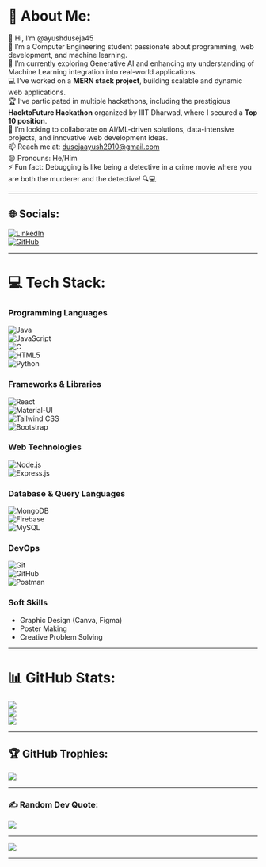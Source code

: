 # 💫 About Me:
👋 Hi, I’m @ayushduseja45  
👀 I’m a Computer Engineering student passionate about programming, web development, and machine learning.  
🌱 I’m currently exploring Generative AI and enhancing my understanding of Machine Learning integration into real-world applications.  
💻 I’ve worked on a **MERN stack project**, building scalable and dynamic web applications.  
🏆 I’ve participated in multiple hackathons, including the prestigious **HacktoFuture Hackathon** organized by IIIT Dharwad, where I secured a **Top 10 position**.  
💞️ I’m looking to collaborate on AI/ML-driven solutions, data-intensive projects, and innovative web development ideas.  
📫 Reach me at: dusejaayush2910@gmail.com  
😄 Pronouns: He/Him  
⚡ Fun fact: Debugging is like being a detective in a crime movie where you are both the murderer and the detective! 🔍💻  

---

## 🌐 Socials:
[![LinkedIn](https://img.shields.io/badge/LinkedIn-%230077B5.svg?logo=linkedin&logoColor=white)](https://www.linkedin.com/in/ayushduseja45/)  
[![GitHub](https://img.shields.io/badge/GitHub-%2312100E.svg?logo=github&logoColor=white)](https://github.com/ayushduseja45)

---

# 💻 Tech Stack:
### **Programming Languages**  
![Java](https://img.shields.io/badge/java-%23ED8B00.svg?style=for-the-badge&logo=openjdk&logoColor=white)  
![JavaScript](https://img.shields.io/badge/javascript-%23323330.svg?style=for-the-badge&logo=javascript&logoColor=%23F7DF1E)  
![C](https://img.shields.io/badge/c-%2300599C.svg?style=for-the-badge&logo=c&logoColor=white)  
![HTML5](https://img.shields.io/badge/html5-%23E34F26.svg?style=for-the-badge&logo=html5&logoColor=white)  
![Python](https://img.shields.io/badge/python-3670A0?style=for-the-badge&logo=python&logoColor=ffdd54)  

### **Frameworks & Libraries**  
![React](https://img.shields.io/badge/react-%2320232a.svg?style=for-the-badge&logo=react&logoColor=%2361DAFB)  
![Material-UI](https://img.shields.io/badge/Material--UI-%230081CB.svg?style=for-the-badge&logo=material-ui&logoColor=white)  
![Tailwind CSS](https://img.shields.io/badge/tailwindcss-%2338B2AC.svg?style=for-the-badge&logo=tailwind-css&logoColor=white)  
![Bootstrap](https://img.shields.io/badge/bootstrap-%238511FA.svg?style=for-the-badge&logo=bootstrap&logoColor=white)  

### **Web Technologies**  
![Node.js](https://img.shields.io/badge/node.js-%2343853D.svg?style=for-the-badge&logo=node.js&logoColor=white)  
![Express.js](https://img.shields.io/badge/express.js-%23404d59.svg?style=for-the-badge&logo=express&logoColor=white)  

### **Database & Query Languages**  
![MongoDB](https://img.shields.io/badge/mongodb-%2347A248.svg?style=for-the-badge&logo=mongodb&logoColor=white)  
![Firebase](https://img.shields.io/badge/firebase-%23039BE5.svg?style=for-the-badge&logo=firebase)  
![MySQL](https://img.shields.io/badge/mysql-%2300f.svg?style=for-the-badge&logo=mysql&logoColor=white)  

### **DevOps**  
![Git](https://img.shields.io/badge/git-%23F05033.svg?style=for-the-badge&logo=git&logoColor=white)  
![GitHub](https://img.shields.io/badge/github-%2312100E.svg?style=for-the-badge&logo=github&logoColor=white)  
![Postman](https://img.shields.io/badge/postman-%23FF6C37.svg?style=for-the-badge&logo=postman&logoColor=white)  

### **Soft Skills**  
- Graphic Design (Canva, Figma)  
- Poster Making  
- Creative Problem Solving  

---

# 📊 GitHub Stats:
![](https://github-readme-stats.vercel.app/api?username=ayushduseja45&theme=dark&hide_border=false&include_all_commits=false&count_private=false)  
![](https://github-readme-streak-stats.herokuapp.com/?user=ayushduseja45&theme=dark&hide_border=false)  
![](https://github-readme-stats.vercel.app/api/top-langs/?username=ayushduseja45&theme=dark&hide_border=false&include_all_commits=false&count_private=false&layout=compact)

---

## 🏆 GitHub Trophies:
![](https://github-profile-trophy.vercel.app/?username=ayushduseja45&theme=dark&no-frame=false&no-bg=false&margin-w=4)

---

### ✍️ Random Dev Quote:
![](https://quotes-github-readme.vercel.app/api?type=horizontal&theme=dark)

---

[![](https://visitcount.itsvg.in/api?id=ayushduseja45&icon=0&color=0)](https://visitcount.itsvg.in)

---

<!-- Proudly created with GPRM ( https://gprm.itsvg.in ) -->
